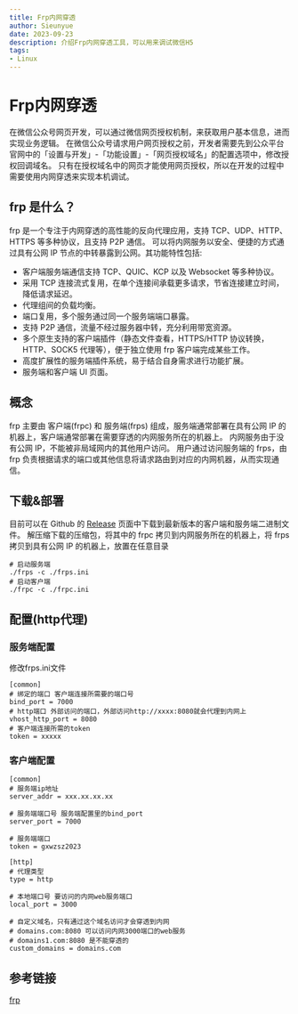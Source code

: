 ```yaml
--- 
title: Frp内网穿透
author: Sieunyue
date: 2023-09-23
description: 介绍Frp内网穿透工具，可以用来调试微信H5
tags:
- Linux
--- 
```


# Frp内网穿透
在微信公众号网页开发，可以通过微信网页授权机制，来获取用户基本信息，进而实现业务逻辑。
在微信公众号请求用户网页授权之前，开发者需要先到公众平台官网中的「设置与开发」-「功能设置」-「网页授权域名」的配置选项中，修改授权回调域名。
只有在授权域名中的网页才能使用网页授权，所以在开发的过程中需要使用内网穿透来实现本机调试。
## frp 是什么？
frp 是一个专注于内网穿透的高性能的反向代理应用，支持 TCP、UDP、HTTP、HTTPS 等多种协议，且支持 P2P 通信。
可以将内网服务以安全、便捷的方式通过具有公网 IP 节点的中转暴露到公网。其功能特性包括:

* 客户端服务端通信支持 TCP、QUIC、KCP 以及 Websocket 等多种协议。
* 采用 TCP 连接流式复用，在单个连接间承载更多请求，节省连接建立时间，降低请求延迟。
* 代理组间的负载均衡。
* 端口复用，多个服务通过同一个服务端端口暴露。
* 支持 P2P 通信，流量不经过服务器中转，充分利用带宽资源。
* 多个原生支持的客户端插件（静态文件查看，HTTPS/HTTP 协议转换，HTTP、SOCK5 代理等），便于独立使用 frp 客户端完成某些工作。
* 高度扩展性的服务端插件系统，易于结合自身需求进行功能扩展。
* 服务端和客户端 UI 页面。

## 概念
frp 主要由 客户端(frpc) 和 服务端(frps) 组成，服务端通常部署在具有公网 IP 的机器上，客户端通常部署在需要穿透的内网服务所在的机器上。
内网服务由于没有公网 IP，不能被非局域网内的其他用户访问。
用户通过访问服务端的 frps，由 frp 负责根据请求的端口或其他信息将请求路由到对应的内网机器，从而实现通信。

## 下载&部署
目前可以在 Github 的 [Release](https://github.com/fatedier/frp/releases) 页面中下载到最新版本的客户端和服务端二进制文件。
解压缩下载的压缩包，将其中的 frpc 拷贝到内网服务所在的机器上，将 frps 拷贝到具有公网 IP 的机器上，放置在任意目录
```shell
# 启动服务端
./frps -c ./frps.ini 
# 启动客户端
./frpc -c ./frpc.ini
```

## 配置(http代理)
### 服务端配置
修改frps.ini文件
```text
[common]
# 绑定的端口 客户端连接所需要的端口号
bind_port = 7000
# http端口 外部访问的端口，外部访问http://xxxx:8080就会代理到内网上
vhost_http_port = 8080
# 客户端连接所需的token
token = xxxxx
```

### 客户端配置
```text
[common]
# 服务端ip地址
server_addr = xxx.xx.xx.xx

# 服务端端口号 服务端配置里的bind_port
server_port = 7000

# 服务端端口
token = gxwzsz2023

[http]
# 代理类型
type = http

# 本地端口号 要访问的内网web服务端口
local_port = 3000

# 自定义域名，只有通过这个域名访问才会穿透到内网
# domains.com:8080 可以访问内网3000端口的web服务
# domains1.com:8080 是不能穿透的
custom_domains = domains.com
```

## 参考链接
[frp](https://gofrp.org/)

